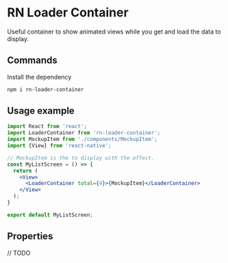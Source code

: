 # RN Loader Container

Useful container to show animated views while you get and load the data to display.

## Commands

Install the dependency

```bash
npm i rn-loader-container
```

## Usage example

```jsx
import React from 'react';
import LoaderContainer from 'rn-loader-container';
import MockupItem from './components/MockupItem';
import {View} from 'react-native';

// MockupItem is the to display with the effect.
const MyListScreen = () => {
  return (
    <View>
      <LoaderContainer total={4}>{MockupItem}</LoaderContainer>
    </View>
  );
}

export default MyListScreen;
```

## Properties

// TODO

